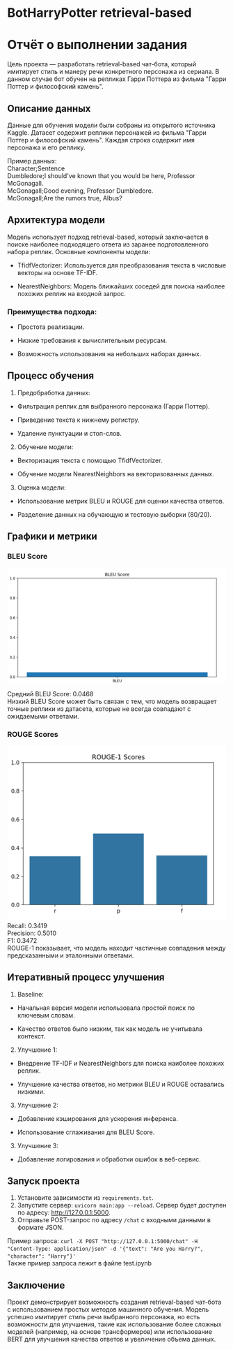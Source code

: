 # BotHarryPotter retrieval-based

# Отчёт о выполнении задания

Цель проекта — разработать retrieval-based чат-бота, который имитирует стиль и манеру речи конкретного персонажа из сериала. В данном случае бот обучен на репликах Гарри Поттера из фильма "Гарри Поттер и философский камень".

## Описание данных

Данные для обучения модели были собраны из открытого источника Kaggle. Датасет содержит реплики персонажей из фильма "Гарри Поттер и философский камень". Каждая строка содержит имя персонажа и его реплику.

Пример данных:  
Character;Sentence  
Dumbledore;I should've known that you would be here, Professor McGonagall.  
McGonagall;Good evening, Professor Dumbledore.  
McGonagall;Are the rumors true, Albus?  

## Архитектура модели
Модель использует подход retrieval-based, который заключается в поиске наиболее подходящего ответа из заранее подготовленного набора реплик. Основные компоненты модели:

 - TfidfVectorizer: Используется для преобразования текста в числовые векторы на основе TF-IDF.

 - NearestNeighbors: Модель ближайших соседей для поиска наиболее похожих реплик на входной запрос.

### Преимущества подхода:
 * Простота реализации.

 * Низкие требования к вычислительным ресурсам.

 * Возможность использования на небольших наборах данных.

## Процесс обучения
1. Предобработка данных:

 - Фильтрация реплик для выбранного персонажа (Гарри Поттер).

 - Приведение текста к нижнему регистру.

 - Удаление пунктуации и стоп-слов.

2. Обучение модели:

 - Векторизация текста с помощью TfidfVectorizer.

 - Обучение модели NearestNeighbors на векторизованных данных.

3. Оценка модели:

 - Использование метрик BLEU и ROUGE для оценки качества ответов.

 - Разделение данных на обучающую и тестовую выборки (80/20).

## Графики и метрики
### BLEU Score

![alt text](images/bleu_scores.png)

Средний BLEU Score: 0.0468  
Низкий BLEU Score может быть связан с тем, что модель возвращает точные реплики из датасета, которые не всегда совпадают с ожидаемыми ответами.

### ROUGE Scores

![alt text](images/rouge_scores.png)
Recall: 0.3419  
Precision: 0.5010  
F1: 0.3472  
ROUGE-1 показывает, что модель находит частичные совпадения между предсказанными и эталонными ответами.

## Итеративный процесс улучшения
1. Baseline:

 - Начальная версия модели использовала простой поиск по ключевым словам.

 - Качество ответов было низким, так как модель не учитывала контекст.

2. Улучшение 1:

 - Внедрение TF-IDF и NearestNeighbors для поиска наиболее похожих реплик.

 - Улучшение качества ответов, но метрики BLEU и ROUGE оставались низкими.

3. Улучшение 2:

 - Добавление кэширования для ускорения инференса.

 - Использование сглаживания для BLEU Score.

3. Улучшение 3:

 - Добавление логирования и обработки ошибок в веб-сервис.

## Запуск проекта

1. Установите зависимости из `requirements.txt`.
2. Запустите сервер: `uvicorn main:app --reload`. Сервер будет доступен по адресу: http://127.0.0.1:5000.
3. Отправьте POST-запрос по адресу `/chat` с входными данными в формате JSON.

Пример запроса: `curl -X POST "http://127.0.0.1:5000/chat" -H "Content-Type: application/json" -d '{"text": "Are you Harry?", "character": "Harry"}'`  
Также пример запроса лежит в файле test.ipynb

## Заключение
Проект демонстрирует возможность создания retrieval-based чат-бота с использованием простых методов машинного обучения. Модель успешно имитирует стиль речи выбранного персонажа, но есть возможности для улучшения, такие как использование более сложных моделей (например, на основе трансформеров) или использование BERT для улучшения качества ответов и увеличение объема данных.
